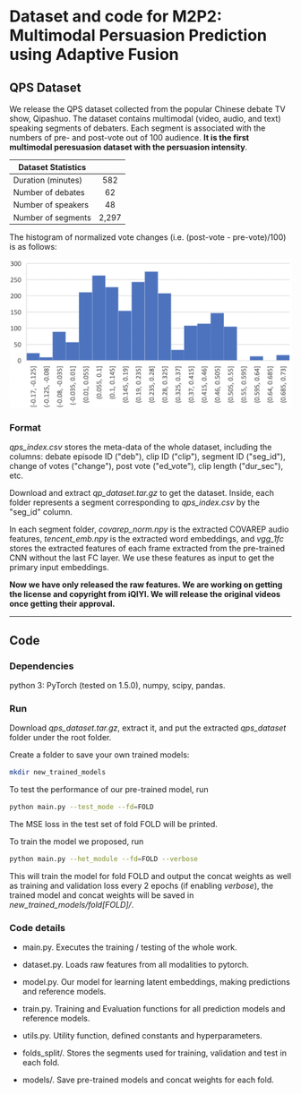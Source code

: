# Dataset and code for M2P2: Multimodal Persuasion Prediction using Adaptive Fusion

## QPS Dataset

We release the QPS dataset collected from the popular Chinese debate TV show, Qipashuo. The dataset contains multimodal (video, audio, and text) speaking segments of debaters. Each segment is associated with the numbers of pre- and post-vote out of 100 audience. __It is the first multimodal peresuasion dataset with the persuasion intensity__.

| Dataset Statistics |       |
| ------------------ | :---: |
| Duration (minutes) |  582  |
| Number of debates  |  62   |
| Number of speakers |  48   |
| Number of segments | 2,297 |


The histogram of normalized vote changes (i.e.  (post-vote - pre-vote)/100) is as follows:

![histogram|800x400,40%](https://raw.githubusercontent.com/cy-bai/m2p2/master/hist_vote_change.png)

### Format

*qps\_index.csv* stores the meta-data of the whole dataset, including the columns: debate episode ID ("deb"), clip ID ("clip"), segment ID ("seg_id"), change of votes ("change"), post vote ("ed_vote"), clip length ("dur_sec"), etc.

Download and extract *qp_dataset.tar.gz* to get the dataset. Inside, each folder represents a segment corresponding to *qps\_index.csv* by the "seg_id" column. 

In each segment folder, *covarep\_norm.npy* is the extracted COVAREP audio features, *tencent\_emb.npy* is the extracted word embeddings, and *vgg_1fc* stores the extracted features of each frame extracted from the pre-trained CNN without the last FC layer. We use these features as input to get the primary input embeddings.

**Now we have only released the raw features. We are working on getting the license and copyright from iQIYI. We will release the original videos once getting their approval.**

--------------------

## Code

### Dependencies

python 3: PyTorch (tested on 1.5.0), numpy, scipy, pandas. 

### Run

Download *qps\_dataset.tar.gz*, extract it, and put the extracted *qps\_dataset* folder under the root folder.

Create a folder to save your own trained models:

```bash
mkdir new_trained_models
```

To test the performance of our pre-trained model, run

```bash
python main.py --test_mode --fd=FOLD
```

The MSE loss in the test set of fold FOLD will be printed.

To train the model we proposed, run

```bash
python main.py --het_module --fd=FOLD --verbose
```

This will train the model for fold FOLD and output the concat weights as well as training and validation loss every 2 epochs (if enabling *verbose*), the trained model and concat weights  will be saved in *new\_trained\_models/fold[FOLD]/*.

### Code details

* main.py. Executes the training / testing of the whole work.

* dataset.py. Loads raw features from all modalities to pytorch.

* model.py. Our model for learning latent embeddings, making predictions and reference models.

* train.py. Training and Evaluation functions for all prediction models and reference models.

* utils.py. Utility function, defined constants and hyperparameters.

* folds_split/. Stores the segments used for training, validation and test in each fold.

* models/. Save pre-trained models and concat weights for each fold.

